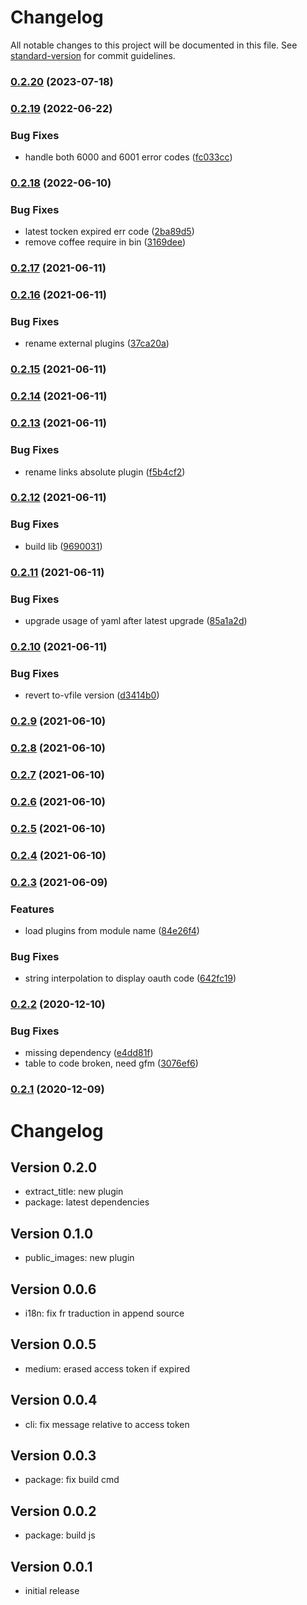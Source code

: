 # Changelog

All notable changes to this project will be documented in this file. See [standard-version](https://github.com/conventional-changelog/standard-version) for commit guidelines.

### [0.2.20](https://github.com/adaltas/medium_publish/compare/v0.2.19...v0.2.20) (2023-07-18)

### [0.2.19](https://github.com/adaltas/medium_publish/compare/v0.2.18...v0.2.19) (2022-06-22)


### Bug Fixes

* handle both 6000 and 6001 error codes ([fc033cc](https://github.com/adaltas/medium_publish/commit/fc033ccf5b9b1ce273cfe2a6241202163663e2e8))

### [0.2.18](https://github.com/adaltas/medium_publish/compare/v0.2.17...v0.2.18) (2022-06-10)


### Bug Fixes

* latest tocken expired err code ([2ba89d5](https://github.com/adaltas/medium_publish/commit/2ba89d58f40f222afef2b716579fa21f6d3b7a5c))
* remove coffee require in bin ([3169dee](https://github.com/adaltas/medium_publish/commit/3169dee05dc6f4fcc53745bf385456323be3d279))

### [0.2.17](https://github.com/adaltas/medium_publish/compare/v0.2.16...v0.2.17) (2021-06-11)

### [0.2.16](https://github.com/adaltas/medium_publish/compare/v0.2.15...v0.2.16) (2021-06-11)


### Bug Fixes

* rename external plugins ([37ca20a](https://github.com/adaltas/medium_publish/commit/37ca20a049c29cc11ee65bebc2660b95bbea5c0c))

### [0.2.15](https://github.com/adaltas/medium_publish/compare/v0.2.14...v0.2.15) (2021-06-11)

### [0.2.14](https://github.com/adaltas/medium_publish/compare/v0.2.13...v0.2.14) (2021-06-11)

### [0.2.13](https://github.com/adaltas/medium_publish/compare/v0.2.12...v0.2.13) (2021-06-11)


### Bug Fixes

* rename links absolute plugin ([f5b4cf2](https://github.com/adaltas/medium_publish/commit/f5b4cf29ae7cffa1b19455b8f2b09e822270da33))

### [0.2.12](https://github.com/adaltas/medium_publish/compare/v0.2.11...v0.2.12) (2021-06-11)


### Bug Fixes

* build lib ([9690031](https://github.com/adaltas/medium_publish/commit/96900319adee7d1398508ea1b483552edf85e4ea))

### [0.2.11](https://github.com/adaltas/medium_publish/compare/v0.2.10...v0.2.11) (2021-06-11)


### Bug Fixes

* upgrade usage of yaml after latest upgrade ([85a1a2d](https://github.com/adaltas/medium_publish/commit/85a1a2ddc6a4ef3c9a236c74f22c09e24e7b44ab))

### [0.2.10](https://github.com/adaltas/medium_publish/compare/v0.2.9...v0.2.10) (2021-06-11)


### Bug Fixes

* revert to-vfile version ([d3414b0](https://github.com/adaltas/medium_publish/commit/d3414b06536525d5a8ef1ca1bbf9754302cd15ee))

### [0.2.9](https://github.com/adaltas/medium_publish/compare/v0.2.8...v0.2.9) (2021-06-10)

### [0.2.8](https://github.com/adaltas/medium_publish/compare/v0.2.7...v0.2.8) (2021-06-10)

### [0.2.7](https://github.com/adaltas/medium_publish/compare/v0.2.6...v0.2.7) (2021-06-10)

### [0.2.6](https://github.com/adaltas/medium_publish/compare/v0.2.5...v0.2.6) (2021-06-10)

### [0.2.5](https://github.com/adaltas/medium_publish/compare/v0.2.4...v0.2.5) (2021-06-10)

### [0.2.4](https://github.com/adaltas/medium_publish/compare/v0.2.3...v0.2.4) (2021-06-10)

### [0.2.3](https://github.com/adaltas/medium_publish/compare/v0.2.2...v0.2.3) (2021-06-09)


### Features

* load plugins from module name ([84e26f4](https://github.com/adaltas/medium_publish/commit/84e26f4b32ea5f379e68f87f9055ff8ff12b9f4c))


### Bug Fixes

* string interpolation to display oauth code ([642fc19](https://github.com/adaltas/medium_publish/commit/642fc19a7b985850b0cd5b278e029ee9d2958dc4))

### [0.2.2](https://github.com/adaltas/medium_publish/compare/v0.2.1...v0.2.2) (2020-12-10)


### Bug Fixes

* missing dependency ([e4dd81f](https://github.com/adaltas/medium_publish/commit/e4dd81fd86f6611589b8cad418b8647997a0b3ff))
* table to code broken, need gfm ([3076ef6](https://github.com/adaltas/medium_publish/commit/3076ef6095dc8f91d0df6ecbe66328abaf434f3a))

### [0.2.1](https://github.com/adaltas/medium_publish/compare/v0.2.0...v0.2.1) (2020-12-09)


# Changelog

## Version 0.2.0

* extract_title: new plugin
* package: latest dependencies

## Version 0.1.0

* public_images: new plugin

## Version 0.0.6

* i18n: fix fr traduction in append source

## Version 0.0.5

* medium: erased access token if expired

## Version 0.0.4

* cli: fix message relative to access token

## Version 0.0.3

* package: fix build cmd

## Version 0.0.2

* package: build js

## Version 0.0.1

* initial release
